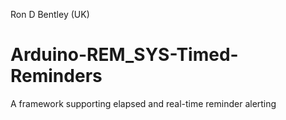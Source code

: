 Ron D Bentley (UK)
# Arduino-REM_SYS-Timed-Reminders
A framework supporting elapsed and real-time reminder alerting
